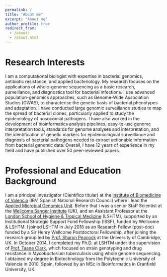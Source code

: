 ```yaml
---
permalink: /
title: "About me"
excerpt: "About me"
author_profile: true
redirect_from: 
  - /about/
  - /about.html
---
```


Research Interests
======
I am a computational biologist with expertise in bacterial genomics, antibiotic resistance, and applied bacteriology. My research focuses on the applications of whole-genome sequencing as a basic research, surveillance, and diagnostics tool for bacterial infections. I use advanced population-genomics approaches, such as Genome-Wide Association Studies (GWAS), to characterise the genetic basis of bacterial phenotypes and adaptation. I have conducted large genomic surveillance studies to map the spread of bacterial clones, particularly applied to study the epidemiology of nosocomial pathogens. I have also worked in the development of bioinformatics analysis pipelines, easy-to-use genome interpretation tools, standards for genome analyses and interpretation, and the identification of genetic markers for epidemiological surveillance and diagnosis of bacterial pathogens needed to extract actionable information from bacterial genomic data. Overall, I have 12 years of experience in my field and have published over 50 peer-reviewed papers. 

Professional and Education Background
======
I am a principal investigator (Científico titular) at the [Institute of Biomedicine of Valencia](https://www.ibv.csic.es/) (IBV, Spanish National Research Council) where I lead the [Applied Microbial Genomics Unit](https://www.ibv.csic.es/en/project/applied-microbial-genomics/). Before that I was a senior Staff Scientist at the [Wellcome Sanger Institute](https://www.sanger.ac.uk/) (UK), and an Assistant Professor at the [London School of Hygiene & Tropical Medicine](https://www.lshtm.ac.uk/) (LSHTM), supported by an Institutional Strategic Support Fund Fellowship (ISSF), funded by Wellcome & LSHTM. I joined LSHTM in July 2016 as an Research Fellow (post-doc) funded by a Sir Henry Wellcome Postdoctoral Fellowship, after joining the research group led by [Prof. Sharon Peacock](https://www.med.cam.ac.uk/peacock/) at the University of Cambridge, UK. In October 2014, I completed my Ph.D. at LSHTM under the supervision of [Prof. Taane Clark](https://www.lshtm.ac.uk/aboutus/people/clark.taane), which focused on strain genotyping and drug resistance in <i>Mycobacterium tuberculosis</i> using whole genome sequencing. I obtained my degree in Biotechnology from the Polytechnic University of Valencia in 2010, Spain, followed by an MSc in Bioinformatics in Cranfield University, UK.



